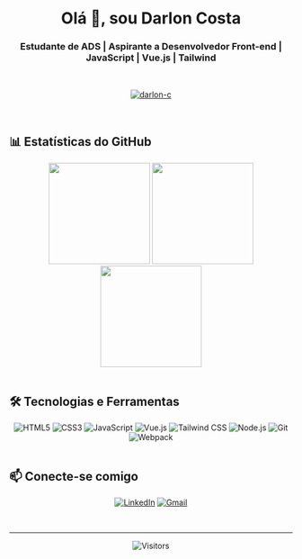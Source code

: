 <h1 align="center">Olá 👋, sou Darlon Costa</h1>
<h3 align="center">Estudante de ADS | Aspirante a Desenvolvedor Front-end | JavaScript | Vue.js | Tailwind</h3>

<br>

<p align="center">
  <a href="https://github.com/ryo-ma/github-profile-trophy">
    <img src="https://github-profile-trophy.vercel.app/?username=darlon-c&theme=onedark&row=2&column=4" alt="darlon-c" />
  </a>
</p>

<br>

## 📊 Estatísticas do GitHub

<div align="center">
  
  <img height="180em" src="https://github-readme-stats.vercel.app/api?username=darlon-c&show_icons=true&theme=radical&hide_border=true&include_all_commits=true&count_private=true" />
  <img height="180em" src="https://github-readme-stats.vercel.app/api/top-langs/?username=darlon-c&theme=radical&hide_border=true&layout=compact&langs_count=8" />
  
</div>

<div align="center">
  
  <img height="180em" src="https://github-readme-streak-stats.herokuapp.com/?user=darlon-c&theme=radical&hide_border=true" />
  
</div>

<br>

## 🛠 Tecnologias e Ferramentas

<div align="center">
  
  <img src="https://img.shields.io/badge/HTML5-E34F26?style=for-the-badge&logo=html5&logoColor=white" alt="HTML5" />
  <img src="https://img.shields.io/badge/CSS3-1572B6?style=for-the-badge&logo=css3&logoColor=white" alt="CSS3" />
  <img src="https://img.shields.io/badge/JavaScript-F7DF1E?style=for-the-badge&logo=javascript&logoColor=black" alt="JavaScript" />
  <img src="https://img.shields.io/badge/Vue.js-4FC08D?style=for-the-badge&logo=vue.js&logoColor=white" alt="Vue.js" />
  <img src="https://img.shields.io/badge/Tailwind_CSS-38B2AC?style=for-the-badge&logo=tailwind-css&logoColor=white" alt="Tailwind CSS" />
  <img src="https://img.shields.io/badge/Node.js-339933?style=for-the-badge&logo=nodedotjs&logoColor=white" alt="Node.js" />
  <img src="https://img.shields.io/badge/Git-F05032?style=for-the-badge&logo=git&logoColor=white" alt="Git" />
  <img src="https://img.shields.io/badge/Webpack-8DD6F9?style=for-the-badge&logo=webpack&logoColor=black" alt="Webpack" />
  
</div>

<br>

## 📫 Conecte-se comigo

<div align="center">
  
  [![LinkedIn](https://img.shields.io/badge/LinkedIn-0077B5?style=for-the-badge&logo=linkedin&logoColor=white)](https://linkedin.com/in/darloncosta050)
  [![Gmail](https://img.shields.io/badge/Gmail-D14836?style=for-the-badge&logo=gmail&logoColor=white)](mailto:seu-email@gmail.com)
  
</div>

<br>

---

<div align="center">
  
  ![Visitors](https://komarev.com/ghpvc/?username=darlon-c&color=blue&style=flat-square)
  
</div>
